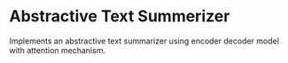 # Abstractive Text Summerizer
Implements an abstractive text summarizer using encoder decoder model with attention mechanism.
